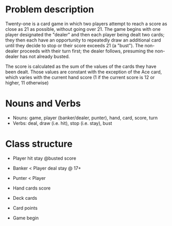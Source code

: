 # Problem description

Twenty-one is a card game in which two players attempt to reach a score as close as 21 as possible, without going over 21. The game begins with one player designated the "dealer" and then each player being dealt two cards; they then each have an opportunity to repeatedly draw an additional card until they decide to stop or their score exceeds 21 (a "bust"). The non-dealer proceeds with their turn first; the dealer follows, presuming the non-dealer has not already busted.

The score is calculated as the sum of the values of the cards they have been dealt. Those values are constant with the exception of the Ace card, which varies with the current hand score (1 if the current score is 12 or higher, 11 otherwise)

# Nouns and Verbs

* Nouns: game, player (banker/dealer, punter), hand, card, score, turn
* Verbs: deal, draw (i.e. hit), stop (i.e. stay), bust

# Class structure

* Player
  hit
  stay
  @busted
  score
* Banker < Player
  deal
  stay @ 17+
* Punter < Player

* Hand
  cards
  score
* Deck
  cards
* Card
  points
* Game
  begin